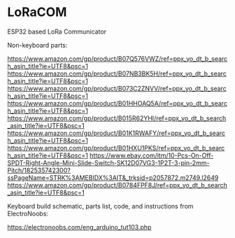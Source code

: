 # LoRaCOM
ESP32 based LoRa Communicator

Non-keyboard parts:

https://www.amazon.com/gp/product/B07Q576VWZ/ref=ppx_yo_dt_b_search_asin_title?ie=UTF8&psc=1
https://www.amazon.com/gp/product/B07NB3BK5H/ref=ppx_yo_dt_b_search_asin_title?ie=UTF8&psc=1
https://www.amazon.com/gp/product/B073C2ZNVV/ref=ppx_yo_dt_b_search_asin_title?ie=UTF8&psc=1
https://www.amazon.com/gp/product/B01HHOAQ5A/ref=ppx_yo_dt_b_search_asin_title?ie=UTF8&psc=1
https://www.amazon.com/gp/product/B015R62YHI/ref=ppx_yo_dt_b_search_asin_title?ie=UTF8&psc=1
https://www.amazon.com/gp/product/B01K1RWAFY/ref=ppx_yo_dt_b_search_asin_title?ie=UTF8&psc=1
https://www.amazon.com/gp/product/B01HXU1PKS/ref=ppx_yo_dt_b_search_asin_title?ie=UTF8&psc=1
https://www.ebay.com/itm/10-Pcs-On-Off-SPDT-Right-Angle-Mini-Slide-Switch-SK12D07VG3-1P2T-3-pin-2mm-Pitch/182535742300?ssPageName=STRK%3AMEBIDX%3AIT&_trksid=p2057872.m2749.l2649
https://www.amazon.com/gp/product/B0784FPF8J/ref=ppx_yo_dt_b_search_asin_title?ie=UTF8&psc=1


Keyboard build schematic, parts list, code, and instructions from ElectroNoobs:

https://electronoobs.com/eng_arduino_tut103.php
